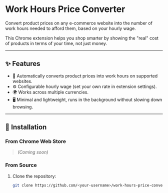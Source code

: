 # Work Hours Price Converter

Convert product prices on any e-commerce website into the number of work hours needed to afford them, based on your hourly wage.

This Chrome extension helps you shop smarter by showing the "real" cost of products in terms of your time, not just money.

---

## ✨ Features
- 🔄 Automatically converts product prices into work hours on supported websites.
- ⚙️ Configurable hourly wage (set your own rate in extension settings).
- 🌍 Works across multiple currencies.
- 🖥 Minimal and lightweight, runs in the background without slowing down browsing.

---

## 🚀 Installation

### From Chrome Web Store
> *(Coming soon)*

### From Source
1. Clone the repository:
   ```bash
   git clone https://github.com/<your-username>/work-hours-price-converter.git

